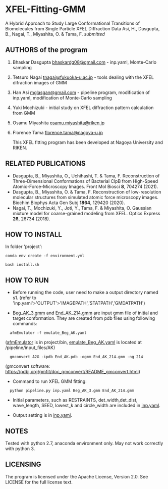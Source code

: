  # XFEL-Fitting-GMM
 
 A Hybrid Approach to Study Large Conformational Transitions of Biomolecules from Single Particle XFEL Diffraction Data
 Asi, H., Dasgupta, B., Nagai, T., Miyashita, O. & Tama, F.
 *submitted*

## AUTHORS of the program

1. Bhaskar Dasgupta <bhaskardg08@gmail.com> - inp.yaml, Monte-Carlo sampling

2. Tetsuro Nagai <tnagai@fukuoka-u.ac.jp> - tools dealing with the XFEL difraction images of GMM

3. Han Asi <mglasgan@gmail.com> - pipeline program, modification of inp.yaml, modification of Monte-Carlo sampling

4. Yuki Mochizuki - initial study on XFEL diffraction pattern calculation from GMM

5. Osamu Miyashita <osamu.miyashita@riken.jp>

6. Florence Tama <florence.tama@nagoya-u.jp>

   This XFEL fitting program has been developed at Nagoya University and RIKEN.

## RELATED PUBLICATIONS

- Dasgupta, B., Miyashita, O., Uchihashi, T. & Tama, F. Reconstruction of Three-Dimensional Conformations of Bacterial ClpB from High-Speed Atomic-Force-Microscopy Images. Front Mol Biosci **8**, 704274 (2021).
- Dasgupta, B., Miyashita, O. & Tama, F. Reconstruction of low-resolution molecular structures from simulated atomic force microscopy images. Biochim Biophys Acta Gen Subj **1864**, 129420 (2020).
- Nagai, T., Mochizuki, Y., Joti, Y., Tama, F. & Miyashita, O. Gaussian mixture model for coarse-grained modeling from XFEL. Optics Express **26**, 26734 (2018).

## HOW TO INSTALL

In folder 'project':
```
conda env create -f environment.yml

bash install.sh 
```
## HOW TO RUN

- Before running the code, user need to make a output directory named s1. (refer to 'inp.yaml'>'OUTPUT'>'IMAGEPATH','STATPATH','GMDATPATH')

- [Beg_AK_3.gmm](pipeline/Beg_AK_3.gmm) and [End_AK_214.gmm](pipeline/End_AK_214.gmm) are input gmm file of initial and target conformation. They are created from pdb files using following commands: 
```  
  afmEmulator -f emulate_Beg_AK.yaml
```  
  ([afmEmulator](project/bin/afmEmulator) is in project/bin, [emulate_Beg_AK.yaml](pipeline/input_files/AK/emulate_Beg_AK.yaml) is located at /pipeline/input_files/AK)
```  
  gmconvert A2G -ipdb End_AK.pdb -ogmm End_AK_214.gmm -ng 214
```  
  (gmconvert software: https://pdbj.org/gmfit/doc_gmconvert/README_gmconvert.html)

- Command to run XFEL GMM fitting: 
```
  python pipeline.py inp.yaml Beg_AK_3.gmm End_AK_214.gmm
```  
- Initial parameters, such as RESTRAINTS, det_width,det_dist, wave_length, SEED, lowest_k and circle_width are included in [inp.yaml](pipeline/inp.yaml).

- Output setting is in [inp.yaml](pipeline/inp.yaml).

## NOTES

Tested with python 2.7, anaconda environment only. May not work correctly with python 3.

## LICENSING

The program is licensed under the Apache License, Version 2.0. See LICENSE for the full license text.







